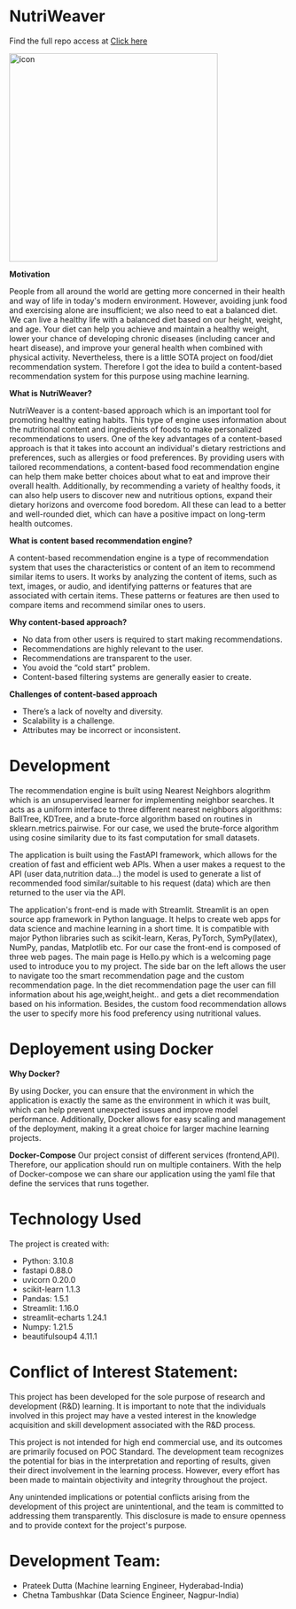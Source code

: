 # NutriWeaver

Find the full repo access at [Click here](https://drive.google.com/drive/folders/1gBTeLLuSCv9IAk8UQorsGG1i9hQNKUk_?usp=sharing)

<img width="376" alt="icon" src="https://github.com/PrateekDutta2001/NutriWeaver/assets/62097113/a0c03732-a59b-4af9-a26d-e64100e3d021">


**Motivation**

People from all around the world are getting more concerned in their health and way of life in today's modern environment. However, avoiding junk food and exercising alone are insufficient; we also need to eat a balanced diet. We can live a healthy life with a balanced diet based on our height, weight, and age. Your diet can help you achieve and maintain a healthy weight, lower your chance of developing chronic diseases (including cancer and heart disease), and improve your general health when combined with physical activity. Nevertheless, there is a little SOTA project on food/diet recommendation system. Therefore I got the idea to build a content-based recommendation system for this purpose using machine learning.

**What is NutriWeaver?**

NutriWeaver is a content-based approach which is an important tool for promoting healthy eating habits. This type of engine uses information about the nutritional content and ingredients of foods to make personalized recommendations to users. One of the key advantages of a content-based approach is that it takes into account an individual's dietary restrictions and preferences, such as allergies or food preferences. By providing users with tailored recommendations, a content-based food recommendation engine can help them make better choices about what to eat and improve their overall health. Additionally, by recommending a variety of healthy foods, it can also help users to discover new and nutritious options, expand their dietary horizons and overcome food boredom. All these can lead to a better and well-rounded diet, which can have a positive impact on long-term health outcomes.

**What is content based recommendation engine?**

A content-based recommendation engine is a type of recommendation system that uses the characteristics or content of an item to recommend similar items to users. It works by analyzing the content of items, such as text, images, or audio, and identifying patterns or features that are associated with certain items. These patterns or features are then used to compare items and recommend similar ones to users.

**Why content-based approach?**

- No data from other users is required to start making recommendations.
- Recommendations are highly relevant to the user.
- Recommendations are transparent to the user.
- You avoid the “cold start” problem.
- Content-based filtering systems are generally easier to create.

**Challenges of content-based approach**

- There’s a lack of novelty and diversity.
- Scalability is a challenge.
- Attributes may be incorrect or inconsistent.

# Development

The recommendation engine is built using Nearest Neighbors alogrithm which is an unsupervised learner for implementing neighbor searches. It acts as a uniform interface to three different nearest neighbors algorithms: BallTree, KDTree, and a brute-force algorithm based on routines in sklearn.metrics.pairwise. For our case, we used the brute-force algorithm using cosine similarity due to its fast computation for small datasets.

The application is built using the FastAPI framework, which allows for the creation of fast and efficient web APIs. When a user makes a request to the API (user data,nutrition data...) the model is used to generate a list of recommended food similar/suitable to his request (data) which are then returned to the user via the API.

The application's front-end is made with Streamlit. Streamlit is an open source app framework in Python language. It helps to create web apps for data science and machine learning in a short time. It is compatible with major Python libraries such as scikit-learn, Keras, PyTorch, SymPy(latex), NumPy, pandas, Matplotlib etc. For our case the front-end is composed of three web pages. The main page is Hello.py which is a welcoming page used to introduce you to my project. The side bar on the left allows the user to navigate too the smart recommendation page and the custom recommendation page. In the diet recommendation page the user can fill information about his age,weight,height.. and gets a diet recommendation based on his information. Besides, the custom food recommendation allows the user to specify more his food preferency using nutritional values.

# Deployement using Docker

**Why Docker?**

By using Docker, you can ensure that the environment in which the application is exactly the same as the environment in which it was built, which can help prevent unexpected issues and improve model performance. Additionally, Docker allows for easy scaling and management of the deployment, making it a great choice for larger machine learning projects.

**Docker-Compose**
Our project consist of different services (frontend,API). Therefore, our application should run on multiple containers. With the help of Docker-compose we can share our application using the yaml file that define the services that runs together.

# Technology Used

The project is created with:

- Python: 3.10.8
- fastapi 0.88.0
- uvicorn 0.20.0
- scikit-learn 1.1.3
- Pandas: 1.5.1
- Streamlit: 1.16.0
- streamlit-echarts 1.24.1
- Numpy: 1.21.5
- beautifulsoup4 4.11.1

# Conflict of Interest Statement:

This project has been developed for the sole purpose of research and development (R&D) learning. It is important to note that the individuals involved in this project may have a vested interest in the knowledge acquisition and skill development associated with the R&D process.

This project is not intended for high end commercial use, and its outcomes are primarily focused on POC Standard. The development team recognizes the potential for bias in the interpretation and reporting of results, given their direct involvement in the learning process. However, every effort has been made to maintain objectivity and integrity throughout the project.

Any unintended implications or potential conflicts arising from the development of this project are unintentional, and the team is committed to addressing them transparently. This disclosure is made to ensure openness and to provide context for the project's purpose.

# Development Team:

- Prateek Dutta  (Machine learning Engineer, Hyderabad-India)
- Chetna Tambushkar (Data Science Engineer, Nagpur-India)
